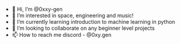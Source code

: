 - 👋 Hi, I’m @0xxy-gen
- 👀 I’m interested in space, engineering and music!
- 🌱 I’m currently learning introduction to machine learning in python
- 💞️ I’m looking to collaborate on any beginner level projects
- 📫 How to reach me discord - @0xy.gen

<!---
0xxy-gen/0xxy-gen is a ✨ special ✨ repository because its `README.md` (this file) appears on your GitHub profile.
You can click the Preview link to take a look at your changes.
--->
